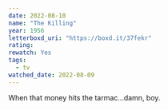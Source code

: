 ```yaml
---
date: 2022-08-10
name: "The Killing"
year: 1956
letterboxd_uri: "https://boxd.it/37fekr"
rating: 
rewatch: Yes
tags:
  - tv
watched_date: 2022-08-09
---
```


When that money hits the tarmac...damn, boy. 
